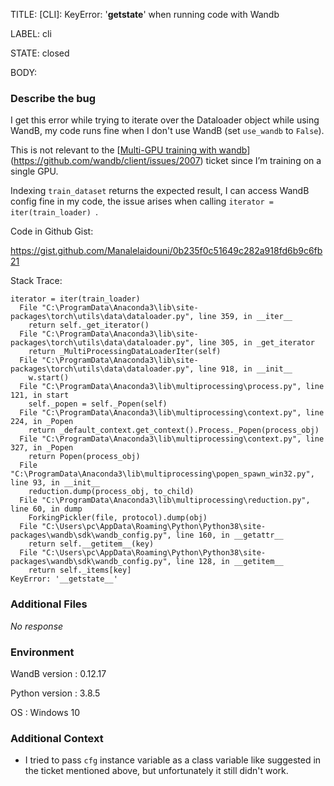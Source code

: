 TITLE:
[CLI]: KeyError: '__getstate__' when running code with Wandb

LABEL:
cli

STATE:
closed

BODY:
### Describe the bug

<!--- Description of the issue below  -->
I get this error while trying to iterate over the Dataloader object while using WandB, my code runs fine when I don't use WandB (set `use_wandb` to `False`).

This is not relevant to the [[Multi-GPU training with wandb](https://github.com/wandb/client/issues/2007)](https://github.com/wandb/client/issues/2007) ticket since I’m training on a single GPU.


Indexing  `train_dataset` returns the expected result, I can access  WandB config fine in my code, the issue arises when calling `iterator = iter(train_loader) `.

Code in Github Gist:

https://gist.github.com/Manalelaidouni/0b235f0c51649c282a918fd6b9c6fb21

Stack Trace: 
<!--- A full traceback of the exception in the quotes below -->
```shell
iterator = iter(train_loader)
  File "C:\ProgramData\Anaconda3\lib\site-packages\torch\utils\data\dataloader.py", line 359, in __iter__
    return self._get_iterator()
  File "C:\ProgramData\Anaconda3\lib\site-packages\torch\utils\data\dataloader.py", line 305, in _get_iterator
    return _MultiProcessingDataLoaderIter(self)
  File "C:\ProgramData\Anaconda3\lib\site-packages\torch\utils\data\dataloader.py", line 918, in __init__
    w.start()
  File "C:\ProgramData\Anaconda3\lib\multiprocessing\process.py", line 121, in start
    self._popen = self._Popen(self)
  File "C:\ProgramData\Anaconda3\lib\multiprocessing\context.py", line 224, in _Popen
    return _default_context.get_context().Process._Popen(process_obj)
  File "C:\ProgramData\Anaconda3\lib\multiprocessing\context.py", line 327, in _Popen
    return Popen(process_obj)
  File "C:\ProgramData\Anaconda3\lib\multiprocessing\popen_spawn_win32.py", line 93, in __init__
    reduction.dump(process_obj, to_child)
  File "C:\ProgramData\Anaconda3\lib\multiprocessing\reduction.py", line 60, in dump
    ForkingPickler(file, protocol).dump(obj)
  File "C:\Users\pc\AppData\Roaming\Python\Python38\site-packages\wandb\sdk\wandb_config.py", line 160, in __getattr__
    return self.__getitem__(key)
  File "C:\Users\pc\AppData\Roaming\Python\Python38\site-packages\wandb\sdk\wandb_config.py", line 128, in __getitem__
	return self._items[key]
KeyError: '__getstate__'
```


### Additional Files

_No response_

### Environment

WandB version :  0.12.17

Python version : 3.8.5

OS :  Windows 10





### Additional Context

* I tried to pass `cfg`  instance variable as a class variable like suggested in the ticket mentioned above, but unfortunately it still didn't work.

